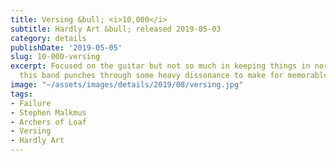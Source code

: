 ```yaml
---
title: Versing &bull; <i>10,000</i>
subtitle: Hardly Art &bull; released 2019-05-03
category: details
publishDate: '2019-05-05'
slug: 10-000-versing
excerpt: Focused on the guitar but not so much in keeping things in normal scale systems,
  this band punches through some heavy dissonance to make for memorable riffs.
image: "~/assets/images/details/2019/08/versing.jpg"
tags:
- Failure
- Stephen Malkmus
- Archers of Loaf
- Versing
- Hardly Art
---
```


